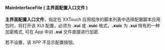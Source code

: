 #### MainInterfaceFile \( 主界面配置入口文件 \)

**主界面配置入口文件**，指定在 XXTouch 应用程序的脚本列表中选择配置脚本应用包时，将打开该 XUI 配置，必须为 **\.xui** 或 **\.xuic** 格式。**\.xuic** 为 **\.xui** 特有的一种加密格式, 可在 App 中对 **\.xui** 文件直接进行加密.

若不设置，该 XPP 不显示配置按钮。
